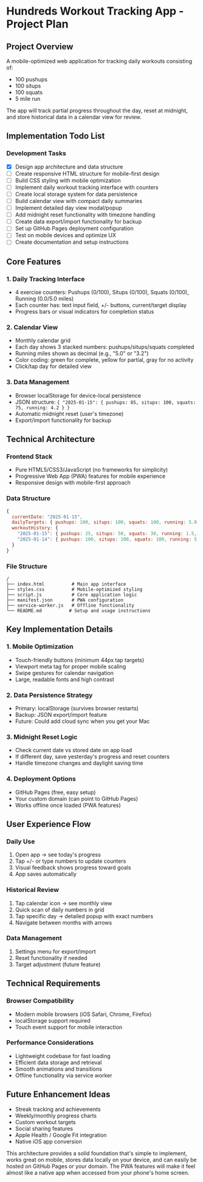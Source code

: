 # Hundreds Workout Tracking App - Project Plan

## Project Overview
A mobile-optimized web application for tracking daily workouts consisting of:
- 100 pushups
- 100 situps  
- 100 squats
- 5 mile run

The app will track partial progress throughout the day, reset at midnight, and store historical data in a calendar view for review.

## Implementation Todo List

### Development Tasks
- [x] Design app architecture and data structure
- [ ] Create responsive HTML structure for mobile-first design
- [ ] Build CSS styling with mobile optimization
- [ ] Implement daily workout tracking interface with counters
- [ ] Create local storage system for data persistence
- [ ] Build calendar view with compact daily summaries
- [ ] Implement detailed day view modal/popup
- [ ] Add midnight reset functionality with timezone handling
- [ ] Create data export/import functionality for backup
- [ ] Set up GitHub Pages deployment configuration
- [ ] Test on mobile devices and optimize UX
- [ ] Create documentation and setup instructions

## Core Features

### 1. Daily Tracking Interface
- 4 exercise counters: Pushups (0/100), Situps (0/100), Squats (0/100), Running (0.0/5.0 miles)
- Each counter has: text input field, +/- buttons, current/target display
- Progress bars or visual indicators for completion status

### 2. Calendar View
- Monthly calendar grid
- Each day shows 3 stacked numbers: pushups/situps/squats completed
- Running miles shown as decimal (e.g., "5.0" or "3.2")
- Color coding: green for complete, yellow for partial, gray for no activity
- Click/tap day for detailed view

### 3. Data Management
- Browser localStorage for device-local persistence
- JSON structure: `{ "2025-01-15": { pushups: 85, situps: 100, squats: 75, running: 4.2 } }`
- Automatic midnight reset (user's timezone)
- Export/import functionality for backup

## Technical Architecture

### Frontend Stack
- Pure HTML5/CSS3/JavaScript (no frameworks for simplicity)
- Progressive Web App (PWA) features for mobile experience
- Responsive design with mobile-first approach

### Data Structure
```javascript
{
  currentDate: "2025-01-15",
  dailyTargets: { pushups: 100, situps: 100, squats: 100, running: 5.0 },
  workoutHistory: {
    "2025-01-15": { pushups: 25, situps: 50, squats: 30, running: 1.5, timestamp: "..." },
    "2025-01-14": { pushups: 100, situps: 100, squats: 100, running: 5.0, timestamp: "..." }
  }
}
```

### File Structure
```
/
├── index.html          # Main app interface
├── styles.css          # Mobile-optimized styling
├── script.js           # Core application logic
├── manifest.json       # PWA configuration
├── service-worker.js   # Offline functionality
└── README.md          # Setup and usage instructions
```

## Key Implementation Details

### 1. Mobile Optimization
- Touch-friendly buttons (minimum 44px tap targets)
- Viewport meta tag for proper mobile scaling
- Swipe gestures for calendar navigation
- Large, readable fonts and high contrast

### 2. Data Persistence Strategy
- Primary: localStorage (survives browser restarts)
- Backup: JSON export/import feature
- Future: Could add cloud sync when you get your Mac

### 3. Midnight Reset Logic
- Check current date vs stored date on app load
- If different day, save yesterday's progress and reset counters
- Handle timezone changes and daylight saving time

### 4. Deployment Options
- GitHub Pages (free, easy setup)
- Your custom domain (can point to GitHub Pages)
- Works offline once loaded (PWA features)

## User Experience Flow

### Daily Use
1. Open app → see today's progress
2. Tap +/- or type numbers to update counters
3. Visual feedback shows progress toward goals
4. App saves automatically

### Historical Review
1. Tap calendar icon → see monthly view
2. Quick scan of daily numbers in grid
3. Tap specific day → detailed popup with exact numbers
4. Navigate between months with arrows

### Data Management
1. Settings menu for export/import
2. Reset functionality if needed
3. Target adjustment (future feature)

## Technical Requirements

### Browser Compatibility
- Modern mobile browsers (iOS Safari, Chrome, Firefox)
- localStorage support required
- Touch event support for mobile interaction

### Performance Considerations
- Lightweight codebase for fast loading
- Efficient data storage and retrieval
- Smooth animations and transitions
- Offline functionality via service worker

## Future Enhancement Ideas
- Streak tracking and achievements
- Weekly/monthly progress charts
- Custom workout targets
- Social sharing features
- Apple Health / Google Fit integration
- Native iOS app conversion

This architecture provides a solid foundation that's simple to implement, works great on mobile, stores data locally on your device, and can easily be hosted on GitHub Pages or your domain. The PWA features will make it feel almost like a native app when accessed from your phone's home screen.
